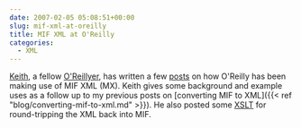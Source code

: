 ```yaml
---
date: 2007-02-05 05:08:51+00:00
slug: mif-xml-at-oreilly
title: MIF XML at O'Reilly
categories:
  - XML
---
```


[Keith](http://kfahlgren.com/blog/), a fellow
[O'Reillyer](http://www.oreilly.com), has written a few
[posts](http://kfahlgren.com/blog/?p=34) on how O'Reilly has been making use of
MIF XML (MX). Keith gives some background and example uses as a follow up to my
previous posts on [converting MIF to
XML]({{< ref "blog/converting-mif-to-xml.md" >}}). He also posted
some [XSLT](http://kfahlgren.com/blog/?p=35) for round-tripping the XML back
into MIF.
